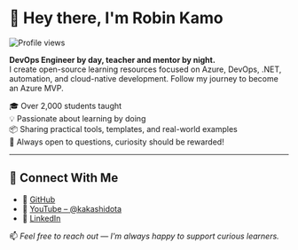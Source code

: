 # 👋 Hey there, I'm Robin Kamo
![Profile views](https://komarev.com/ghpvc/?username=kakashidota&label=Profile%20views&color=0e75b6&style=flat)


**DevOps Engineer by day, teacher and mentor by night.**  
I create open-source learning resources focused on Azure, DevOps, .NET, automation, and cloud-native development.
Follow my journey to become an Azure MVP.

🎓 Over 2,000 students taught  
💡 Passionate about learning by doing  
📦 Sharing practical tools, templates, and real-world examples  
💬 Always open to questions, curiosity should be rewarded!

---

## 🔗 Connect With Me

- 🐙 [GitHub](https://github.com/kakashidota)
- 🎥 [YouTube – @kakashidota](https://youtube.com/@kakashidota)
- 💼 [LinkedIn](https://www.linkedin.com/in/kakashidota/)

📫 _Feel free to reach out — I'm always happy to support curious learners._
